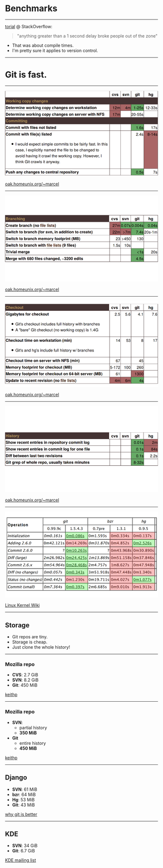 <!-- .slide: data-background="img/background.svg" -->
# Benchmarks

---

[torial](http://stackoverflow.com/questions/136650/long-compile-times-and-lost-productivity) @ StackOverflow:
> "anything greater than a 1 second delay broke people out of the zone"

- That was about compile times.
- I'm pretty sure it applies to version control.

---

# Git is fast.

---

<img src="img/bench-01.png" />

[oak.homeunix.org/~marcel](http://www.oak.homeunix.org/~marcel/blog/2009/12/18/version-control-comparison-for-large-repositories)

---

<img src="img/bench-02.png" />

[oak.homeunix.org/~marcel](http://www.oak.homeunix.org/~marcel/blog/2009/12/18/version-control-comparison-for-large-repositories)

---

<img src="img/bench-03.png" />

[oak.homeunix.org/~marcel](http://www.oak.homeunix.org/~marcel/blog/2009/12/18/version-control-comparison-for-large-repositories)

---

<img src="img/bench-04.png" />

[oak.homeunix.org/~marcel](http://www.oak.homeunix.org/~marcel/blog/2009/12/18/version-control-comparison-for-large-repositories)

---

<img src="img/bench-lkml.png" />

[Linux Kernel Wiki](https://git.wiki.kernel.org/index.php/GitBenchmarks)

---

## Storage

- Git repos are tiny.
- Storage is cheap.
- Just clone the whole history!

---

### Mozilla repo

- **CVS**: 2.7 GiB
- **SVN**: 8.2 GiB
- **Git**: 450 MiB

[keithp](http://keithp.com/blog/Repository_Formats_Matter/)

---

### Mozilla repo

- **SVN**:
  - partial history
  - **350 MiB**
- **Git**
  - entire history
  - **450 MiB**

[keithp](http://keithp.com/blog/Repository_Formats_Matter/)

---

## Django

- **SVN**: 61 MiB
- **bzr**: 64 MiB
- **Hg**: 53 MiB
- **Git**: 43 MiB

[why git is better](http://thkoch2001.github.io/whygitisbetter/#git-is-small)

---

## KDE

- **SVN**: 34 GiB
- **Git**: 6.7 GiB

[KDE mailing list](http://lists.kde.org/?l=kde-scm-interest&m=120193241832235&w=2)
